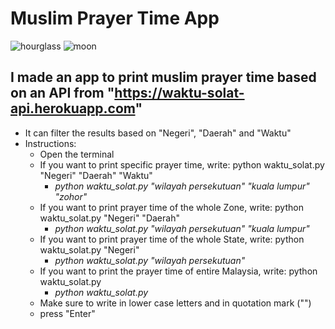 # Muslim Prayer Time App

![hourglass](https://emojipedia-us.s3.dualstack.us-west-1.amazonaws.com/thumbs/160/sony/336/hourglass-not-done_23f3.png)
![moon](https://emojipedia-us.s3.dualstack.us-west-1.amazonaws.com/thumbs/160/sony/336/crescent-moon_1f319.png)

## I made an app to print muslim prayer time based on an API from "https://waktu-solat-api.herokuapp.com"
  - It can filter the results based on "Negeri", "Daerah" and "Waktu"
  - Instructions:
    - Open the terminal
    - If you want to print specific prayer time, write: python waktu_solat.py "Negeri" "Daerah" "Waktu"
      - _python waktu_solat.py "wilayah persekutuan" "kuala lumpur" "zohor"_
    - If you want to print prayer time of the whole Zone, write: python waktu_solat.py "Negeri" "Daerah"
      - _python waktu_solat.py "wilayah persekutuan" "kuala lumpur"_
    - If you want to print prayer time of the whole State, write: python waktu_solat.py "Negeri"
      - _python waktu_solat.py "wilayah persekutuan"_
    - If you want to print the prayer time of entire Malaysia, write: python waktu_solat.py
      - _python waktu_solat.py_
    - Make sure to write in lower case letters and in quotation mark ("")
    - press "Enter"
